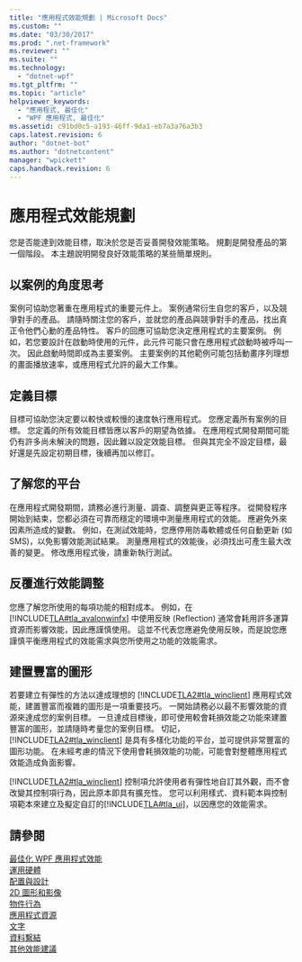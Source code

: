 ```yaml
---
title: "應用程式效能規劃 | Microsoft Docs"
ms.custom: ""
ms.date: "03/30/2017"
ms.prod: ".net-framework"
ms.reviewer: ""
ms.suite: ""
ms.technology: 
  - "dotnet-wpf"
ms.tgt_pltfrm: ""
ms.topic: "article"
helpviewer_keywords: 
  - "應用程式, 最佳化"
  - "WPF 應用程式, 最佳化"
ms.assetid: c91bd0c5-a193-46ff-9da1-eb7a3a76a3b3
caps.latest.revision: 6
author: "dotnet-bot"
ms.author: "dotnetcontent"
manager: "wpickett"
caps.handback.revision: 6
---
```

# 應用程式效能規劃
您是否能達到效能目標，取決於您是否妥善開發效能策略。  規劃是開發產品的第一個階段。  本主題說明開發良好效能策略的某些簡單規則。  
  
## 以案例的角度思考  
 案例可協助您著重在應用程式的重要元件上。  案例通常衍生自您的客戶，以及競爭對手的產品。  請隨時關注您的客戶，並就您的產品與競爭對手的產品，找出真正令他們心動的產品特性。  客戶的回應可協助您決定應用程式的主要案例。  例如，若您要設計在啟動時使用的元件，此元件可能只會在應用程式啟動時被呼叫一次。  因此啟動時間即成為主要案例。  主要案例的其他範例可能包括動畫序列理想的畫面播放速率，或應用程式允許的最大工作集。  
  
## 定義目標  
 目標可協助您決定要以較快或較慢的速度執行應用程式。  您應定義所有案例的目標。  您定義的所有效能目標皆應以客戶的期望為依據。  在應用程式開發期間可能仍有許多尚未解決的問題，因此難以設定效能目標。  但與其完全不設定目標，最好還是先設定初期目標，後續再加以修訂。  
  
## 了解您的平台  
 在應用程式開發期間，請務必進行測量、調查、調整與更正等程序。  從開發程序開始到結束，您都必須在可靠而穩定的環境中測量應用程式的效能。  應避免外來因素所造成的變數。  例如，在測試效能時，您應停用防毒軟體或任何自動更新 \(如 SMS\)，以免影響效能測試結果。  測量應用程式的效能後，必須找出可產生最大改善的變更。  修改應用程式後，請重新執行測試。  
  
## 反覆進行效能調整  
 您應了解您所使用的每項功能的相對成本。  例如，在 [!INCLUDE[TLA#tla_avalonwinfx](../../../../includes/tlasharptla-avalonwinfx-md.md)] 中使用反映 \(Reflection\) 通常會耗用許多運算資源而影響效能，因此應謹慎使用。  這並不代表您應避免使用反映，而是說您應謹慎平衡應用程式的效能需求與您所使用之功能的效能需求。  
  
## 建置豐富的圖形  
 若要建立有彈性的方法以達成理想的 [!INCLUDE[TLA2#tla_winclient](../../../../includes/tla2sharptla-winclient-md.md)] 應用程式效能，建置豐富而複雜的圖形是一項重要技巧。  一開始請務必以最不影響效能的資源來達成您的案例目標。  一旦達成目標後，即可使用較會耗損效能之功能來建置豐富的圖形，並請隨時考量您的案例目標。  切記，[!INCLUDE[TLA2#tla_winclient](../../../../includes/tla2sharptla-winclient-md.md)] 是具有多樣化功能的平台，並可提供非常豐富的圖形功能。  在未經考慮的情況下使用會耗損效能的功能，可能會對整體應用程式效能造成負面影響。  
  
 [!INCLUDE[TLA2#tla_winclient](../../../../includes/tla2sharptla-winclient-md.md)] 控制項允許使用者有彈性地自訂其外觀，而不會改變其控制項行為，因此原本即具有擴充性。  您可以利用樣式、資料範本與控制項範本來建立及擬定自訂的[!INCLUDE[TLA#tla_ui](../../../../includes/tlasharptla-ui-md.md)]，以因應您的效能需求。  
  
## 請參閱  
 [最佳化 WPF 應用程式效能](../../../../docs/framework/wpf/advanced/optimizing-wpf-application-performance.md)   
 [運用硬體](../../../../docs/framework/wpf/advanced/optimizing-performance-taking-advantage-of-hardware.md)   
 [配置與設計](../../../../docs/framework/wpf/advanced/optimizing-performance-layout-and-design.md)   
 [2D 圖形和影像](../../../../docs/framework/wpf/advanced/optimizing-performance-2d-graphics-and-imaging.md)   
 [物件行為](../../../../docs/framework/wpf/advanced/optimizing-performance-object-behavior.md)   
 [應用程式資源](../../../../docs/framework/wpf/advanced/optimizing-performance-application-resources.md)   
 [文字](../../../../docs/framework/wpf/advanced/optimizing-performance-text.md)   
 [資料繫結](../../../../docs/framework/wpf/advanced/optimizing-performance-data-binding.md)   
 [其他效能建議](../../../../docs/framework/wpf/advanced/optimizing-performance-other-recommendations.md)